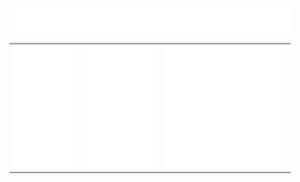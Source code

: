 <p align="center">
    <img src="https://raw.githubusercontent.com/Neon0404/Neon0404/main/welcome.svg"/>
</p>


<table>
	<tbody>
		<tr>
			<td style="border: none"><img src='https://raw.githubusercontent.com/Neon0404/Neon0404/main/bio.svg'/></td>
			<td style="border: none"><img src='https://raw.githubusercontent.com/Neon0404/Neon0404/main/contacts.svg'/></td>
			<td style="border: none"><img src='https://raw.githubusercontent.com/Neon0404/Neon0404/main/skills.svg'/></td>
		</tr>
	</tbody>
</table>
